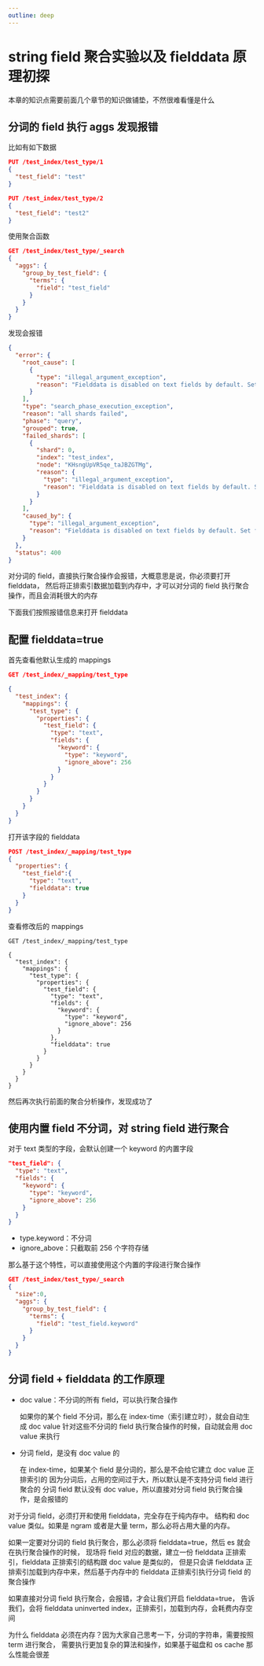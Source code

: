 ```yaml
---
outline: deep
---
```

# string field 聚合实验以及 fielddata 原理初探

本章的知识点需要前面几个章节的知识做铺垫，不然很难看懂是什么

## 分词的 field 执行 aggs 发现报错

比如有如下数据

```json
PUT /test_index/test_type/1
{
  "test_field": "test"
}

PUT /test_index/test_type/2
{
  "test_field": "test2"
}
```

使用聚合函数

```json
GET /test_index/test_type/_search
{
  "aggs": {
    "group_by_test_field": {
      "terms": {
        "field": "test_field"
      }
    }
  }
}
```

发现会报错

```json
{
  "error": {
    "root_cause": [
      {
        "type": "illegal_argument_exception",
        "reason": "Fielddata is disabled on text fields by default. Set fielddata=true on [test_field] in order to load fielddata in memory by uninverting the inverted index. Note that this can however use significant memory."
      }
    ],
    "type": "search_phase_execution_exception",
    "reason": "all shards failed",
    "phase": "query",
    "grouped": true,
    "failed_shards": [
      {
        "shard": 0,
        "index": "test_index",
        "node": "KHsngUpVR5qe_taJBZGTMg",
        "reason": {
          "type": "illegal_argument_exception",
          "reason": "Fielddata is disabled on text fields by default. Set fielddata=true on [test_field] in order to load fielddata in memory by uninverting the inverted index. Note that this can however use significant memory."
        }
      }
    ],
    "caused_by": {
      "type": "illegal_argument_exception",
      "reason": "Fielddata is disabled on text fields by default. Set fielddata=true on [test_field] in order to load fielddata in memory by uninverting the inverted index. Note that this can however use significant memory."
    }
  },
  "status": 400
}
```

对分词的 field，直接执行聚合操作会报错，大概意思是说，你必须要打开 fielddata，
然后将正排索引数据加载到内存中，才可以对分词的 field 执行聚合操作，而且会消耗很大的内存

下面我们按照报错信息来打开 fielddata

## 配置 fielddata=true

首先查看他默认生成的 mappings

```json
GET /test_index/_mapping/test_type

{
  "test_index": {
    "mappings": {
      "test_type": {
        "properties": {
          "test_field": {
            "type": "text",
            "fields": {
              "keyword": {
                "type": "keyword",
                "ignore_above": 256
              }
            }
          }
        }
      }
    }
  }
}
```

打开该字段的 fielddata

```json
POST /test_index/_mapping/test_type
{
  "properties": {
    "test_field":{
      "type": "text",
      "fielddata": true
    }
  }
}
```

查看修改后的 mappings

```json{16}
GET /test_index/_mapping/test_type

{
  "test_index": {
    "mappings": {
      "test_type": {
        "properties": {
          "test_field": {
            "type": "text",
            "fields": {
              "keyword": {
                "type": "keyword",
                "ignore_above": 256
              }
            },
            "fielddata": true
          }
        }
      }
    }
  }
}
```

然后再次执行前面的聚合分析操作，发现成功了

## 使用内置 field 不分词，对 string field 进行聚合

对于 text 类型的字段，会默认创建一个 keyword 的内置字段

```json
"test_field": {
  "type": "text",
  "fields": {
    "keyword": {
      "type": "keyword",
      "ignore_above": 256
    }
  }
}
```

- type.keyword：不分词
- ignore_above：只截取前 256 个字符存储

那么基于这个特性，可以直接使用这个内置的字段进行聚合操作

```json
GET /test_index/test_type/_search
{
  "size":0,
  "aggs": {
    "group_by_test_field": {
      "terms": {
        "field": "test_field.keyword"
      }
    }
  }
}
```

## 分词 field + fielddata 的工作原理

- doc value：不分词的所有 field，可以执行聚合操作

  如果你的某个 field 不分词，那么在 index-time（索引建立时），就会自动生成 doc value
  针对这些不分词的 field 执行聚合操作的时候，自动就会用 doc value 来执行
- 分词 field，是没有 doc value 的

  在 index-time，如果某个 field 是分词的，那么是不会给它建立 doc value 正排索引的
  因为分词后，占用的空间过于大，所以默认是不支持分词 field 进行聚合的
  分词 field 默认没有 doc value，所以直接对分词 field 执行聚合操作，是会报错的

对于分词 field，必须打开和使用 fielddata，完全存在于纯内存中。
结构和 doc value 类似。如果是 ngram 或者是大量 term，那么必将占用大量的内存。

如果一定要对分词的 field 执行聚合，那么必须将 fielddata=true，然后 es 就会在执行聚合操作的时候，
现场将 field 对应的数据，建立一份 fielddata 正排索引，fielddata 正排索引的结构跟 doc value 是类似的，
但是只会讲 fielddata 正排索引加载到内存中来，然后基于内存中的 fielddata 正排索引执行分词 field 的聚合操作

如果直接对分词 field 执行聚合，会报错，才会让我们开启 fielddata=true，
告诉我们，会将 fielddata uninverted index，正排索引，加载到内存，会耗费内存空间

为什么 fielddata 必须在内存？因为大家自己思考一下，分词的字符串，需要按照 term 进行聚合，
需要执行更加复杂的算法和操作，如果基于磁盘和 os cache 那么性能会很差
